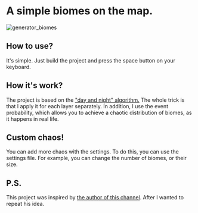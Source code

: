 
# A simple biomes on the map.

![generator_biomes](https://github.com/Kooo9058/generator-biomes-2D-new/blob/main/res/generator_biomes.gif)

## How to use?
It's simple. Just build the project and press the space button on your keyboard.

## How it's work?

The project is based on the ["day and night" algorithm.](https://ru.wikipedia.org/wiki/День_и_ночь_(клеточный_автомат)) The whole trick is that I apply it for each layer separately. In addition, I use the event probability, which allows you to achieve a chaotic distribution of biomes, as it happens in real life.

## Custom chaos!
You can add more chaos with the settings. To do this, you can use the settings file. For example, you can change the number of biomes, or their size.

## P.S.
This project was inspired by [the author of this channel](https://github.com/peaashmeter).
After I wanted to repeat his idea.